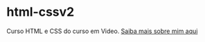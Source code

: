 # html-cssv2
Curso HTML e CSS do curso em Video.
<a href="https://samuel-lacerda.github.io/html-cssv2/Exercicios/Ex005/">Saiba mais sobre mim aqui</a>